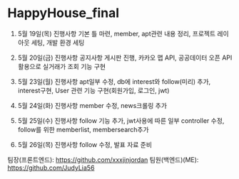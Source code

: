 # HappyHouse_final

1. 5월 19일(목) 진행사항
    기본 틀 마련, member, apt관련 내용 정리, 프로젝트 레이아웃 세팅, 개발 환경 세팅

2. 5월 20일(금) 진행사항
    공지사항 게시판 진행, 카카오 맵 API, 공공데이터 오픈 API 활용으로 실거래가 조회 기능 구현

3. 5월 23일(월) 진행사항
    apt일부 수정, db에 interest와 follow(미리) 추가, interest구현, User 관련 기능 구현(회원가입, 로그인, jwt)

4. 5월 24일(화) 진행사항
    member 수정, news크롤링 추가

5. 5월 25일(수) 진행사항
    follow 기능 추가, jwt사용에 따른 일부 controller 수정, follow를 위한 memberlist, membersearch추가

6. 5월 26일(목) 진행사항
    follow 수정, 발표 자료 준비


팀장(프론트엔드): https://github.com/xxxjinjordan
팀원(백엔드)(ME): https://github.com/JudyLia56
